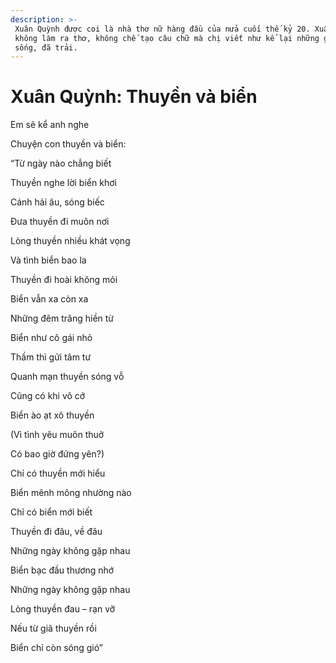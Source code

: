 ```yaml
---
description: >-
 Xuân Quỳnh được coi là nhà thơ nữ hàng đầu của nửa cuối thế kỷ 20. Xuân Quỳnh
 không làm ra thơ, không chế tạo câu chữ mà chị viết như kể lại những gì chị đã
 sống, đã trải.
---
```


# Xuân Quỳnh: Thuyền và biển

Em sẽ kể anh nghe

Chuyện con thuyền và biển:

“Từ ngày nào chẳng biết

Thuyền nghe lời biển khơi

Cánh hải âu, sóng biếc

Đưa thuyền đi muôn nơi

Lòng thuyền nhiều khát vọng

Và tình biển bao la

Thuyền đi hoài không mỏi

Biển vẫn xa còn xa

Những đêm trăng hiền từ

Biển như cô gái nhỏ

Thầm thì gửi tâm tư

Quanh mạn thuyền sóng vỗ

Cũng có khi vô cớ

Biển ào ạt xô thuyền

(Vì tình yêu muôn thuở

Có bao giờ đứng yên?)

Chỉ có thuyền mới hiểu

Biển mênh mông nhường nào

Chỉ có biển mới biết

Thuyền đi đâu, về đâu

Những ngày không gặp nhau

Biển bạc đầu thương nhớ

Những ngày không gặp nhau

Lòng thuyền đau – rạn vỡ

Nếu từ giã thuyền rồi

Biển chỉ còn sóng gió”
